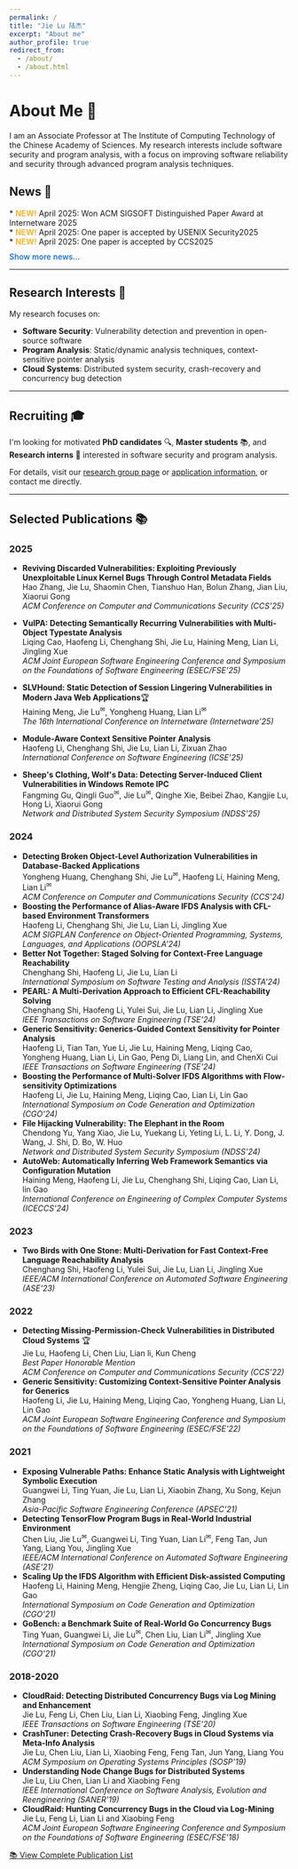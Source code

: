 ```yaml
---
permalink: /
title: "Jie Lu 陆杰"
excerpt: "About me"
author_profile: true
redirect_from: 
  - /about/
  - /about.html
---
```


<style>
@keyframes blink {
  0% { opacity: 1; }
  50% { opacity: 0.3; }
  100% { opacity: 1; }
}

.new-badge {
  display: inline-block;
  color: #F7B32B;
  font-weight: bold;
  animation: blink 1.5s infinite;
}

.news-container .news-item:nth-child(n+4) {
  display: none;
}

.news-container.expanded .news-item {
  display: block;
}

.news-toggle {
  color: #0366d6;
  cursor: pointer;
  margin-top: 10px;
  display: inline-block;
  font-weight: 500;
}

.news-toggle:hover {
  text-decoration: underline;
}
/* 增加页面宽度的CSS */
@media (min-width: 925px) {
  .page {
    float: right;
    width: 90%;
    margin-right: 0;
    padding-right: 0;
    padding-left: 0;
  }
  
  .page__inner-wrap {
    margin-right: 0;
    width: 100%;
  }
}

@media (min-width: 1280px) {
  #main {
    max-width: 1500px;
  }
}

</style>

# About Me 👋

I am an Associate Professor at The Institute of Computing Technology of the Chinese Academy of Sciences. My research interests include software security and program analysis, with a focus on improving software reliability and security through advanced program analysis techniques.

## News 📰
<div class="news-container">
  <div class="news-item">* <span class="new-badge">NEW!</span> April 2025: Won ACM SIGSOFT Distinguished Paper Award at Internetware 2025</div>
  <div class="news-item">* <span class="new-badge">NEW!</span> April 2025: One paper is accepted by USENIX Security2025</div>
  <div class="news-item">* <span class="new-badge">NEW!</span> April 2025: One paper is accepted by CCS2025</div>
  <div class="news-item">* <span class="new-badge">NEW!</span> April 2025: One paper is accepted by FSE2025</div>
  <div class="news-item">* <span class="new-badge">NEW!</span> April 2025: One paper is accepted by internetware2025</div>
</div>
<div class="news-toggle" onclick="toggleNews(this)">Show more news...</div>

<script>
function toggleNews(element) {
  const container = document.querySelector('.news-container');
  container.classList.toggle('expanded');
  
  if (container.classList.contains('expanded')) {
    element.textContent = 'Show fewer news...';
  } else {
    element.textContent = 'Show more news...';
  }
}
</script>

---

## Research Interests 🔬

My research focuses on:

- **Software Security**: Vulnerability detection and prevention in open-source software
- **Program Analysis**: Static/dynamic analysis techniques, context-sensitive pointer analysis
- **Cloud Systems**: Distributed system security, crash-recovery and concurrency bug detection

---

## Recruiting 🎓

I'm looking for motivated **PhD candidates** 🔍, **Master students** 📚, and **Research interns** 🌱 interested in software security and program analysis.

For details, visit our [research group page](https://ict-pag.github.io/) or [application information](https://ict-pag.github.io/joining/), or contact me directly.

---

## Selected Publications 📚


### 2025
- **Reviving Discarded Vulnerabilities: Exploiting Previously Unexploitable Linux Kernel Bugs Through Control Metadata Fields**  
  Hao Zhang, Jie Lu, Shaomin Chen, Tianshuo Han, Bolun Zhang, Jian Liu, Xiaorui Gong  
  *ACM Conference on Computer and Communications Security (CCS'25)*
- **VulPA: Detecting Semantically Recurring Vulnerabilities with Multi-Object Typestate Analysis**  
  Liqing Cao, Haofeng Li, Chenghang Shi, Jie Lu, Haining Meng, Lian Li, Jingling Xue  
  *ACM Joint European Software Engineering Conference and Symposium on the Foundations of Software Engineering (ESEC/FSE'25)*

- **SLVHound: Static Detection of Session Lingering Vulnerabilities in Modern Java Web Applications**🏆    
  Haining Meng, Jie Lu<sup>✉</sup>, Yongheng Huang, Lian Li<sup>✉</sup>  
  *The 16th International Conference on Internetware (Internetware'25)*

- **Module-Aware Context Sensitive Pointer Analysis**  
  Haofeng Li, Chenghang Shi, Jie Lu, Lian Li, Zixuan Zhao  
  *International Conference on Software Engineering (ICSE'25)*

- **Sheep's Clothing, Wolf's Data: Detecting Server-Induced Client Vulnerabilities in Windows Remote IPC**  
  Fangming Gu, Qingli Guo<sup>✉</sup>, Jie Lu<sup>✉</sup>, Qinghe Xie, Beibei Zhao, Kangjie Lu, Hong Li, Xiaorui Gong  
  *Network and Distributed System Security Symposium (NDSS'25)*

### 2024
- **Detecting Broken Object-Level Authorization Vulnerabilities in Database-Backed Applications**  
  Yongheng Huang, Chenghang Shi, Jie Lu<sup>✉</sup>, Haofeng Li, Haining Meng, Lian Li<sup>✉</sup>  
  *ACM Conference on Computer and Communications Security (CCS'24)*
- **Boosting the Performance of Alias-Aware IFDS Analysis with CFL-based Environment Transformers**  
  Haofeng Li, Chenghang Shi, Jie Lu, Lian Li, Jingling Xue  
  *ACM SIGPLAN Conference on Object-Oriented Programming, Systems, Languages, and Applications (OOPSLA'24)*
- **Better Not Together: Staged Solving for Context-Free Language Reachability**  
  Chenghang Shi, Haofeng Li, Jie Lu, Lian Li  
  *International Symposium on Software Testing and Analysis (ISSTA'24)*
- **PEARL: A Multi-Derivation Approach to Efficient CFL-Reachability Solving**  
  Chenghang Shi, Haofeng Li, Yulei Sui, Jie Lu, Lian Li, Jingling Xue  
  *IEEE Transactions on Software Engineering (TSE'24)*
- **Generic Sensitivity: Generics-Guided Context Sensitivity for Pointer Analysis**  
  Haofeng Li, Tian Tan, Yue Li, Jie Lu, Haining Meng, Liqing Cao, Yongheng Huang, Lian Li, Lin Gao, Peng Di, Liang Lin, and ChenXi Cui  
  *IEEE Transactions on Software Engineering (TSE'24)*
- **Boosting the Performance of Multi-Solver IFDS Algorithms with Flow-sensitivity Optimizations**  
  Haofeng Li, Jie Lu, Haining Meng, Liqing Cao, Lian Li, Lin Gao  
  *International Symposium on Code Generation and Optimization (CGO'24)*
- **File Hijacking Vulnerability: The Elephant in the Room**  
  Chendong Yu, Yang Xiao, Jie Lu, Yuekang Li, Yeting Li, L. Li, Y. Dong, J. Wang, J. Shi, D. Bo, W. Huo  
  *Network and Distributed System Security Symposium (NDSS'24)*
- **AutoWeb: Automatically Inferring Web Framework Semantics via Configuration Mutation**  
  Haining Meng, Haofeng Li, Jie Lu, Chenghang Shi, Liqing Cao, Lian Li, lin Gao  
  *International Conference on Engineering of Complex Computer Systems (ICECCS'24)*

### 2023
- **Two Birds with One Stone: Multi-Derivation for Fast Context-Free Language Reachability Analysis**  
  Chenghang Shi, Haofeng Li, Yulei Sui, Jie Lu, Lian Li, Jingling Xue  
  *IEEE/ACM International Conference on Automated Software Engineering (ASE'23)*

### 2022
- **Detecting Missing-Permission-Check Vulnerabilities in Distributed Cloud Systems** 🏆  
  Jie Lu, Haofeng Li, Chen Liu, Lian li, Kun Cheng  
  *Best Paper Honorable Mention*  
  *ACM Conference on Computer and Communications Security (CCS'22)*
- **Generic Sensitivity: Customizing Context-Sensitive Pointer Analysis for Generics**  
  Haofeng Li, Jie Lu, Haining Meng, Liqing Cao, Yongheng Huang, Lian Li, Lin Gao  
  *ACM Joint European Software Engineering Conference and Symposium on the Foundations of Software Engineering (ESEC/FSE'22)*

### 2021
- **Exposing Vulnerable Paths: Enhance Static Analysis with Lightweight Symbolic Execution**  
  Guangwei Li, Ting Yuan, Jie Lu, Lian Li, Xiaobin Zhang, Xu Song, Kejun Zhang  
  *Asia-Pacific Software Engineering Conference (APSEC'21)*
- **Detecting TensorFlow Program Bugs in Real-World Industrial Environment**  
  Chen Liu, Jie Lu<sup>✉</sup>, Guangwei Li, Ting Yuan, Lian Li<sup>✉</sup>, Feng Tan, Jun Yang, Liang You, Jingling Xue  
  *IEEE/ACM International Conference on Automated Software Engineering (ASE'21)*
- **Scaling Up the IFDS Algorithm with Efficient Disk-assisted Computing**  
  Haofeng Li, Haining Meng, Hengjie Zheng, Liqing Cao, Jie Lu, Lian Li, Lin Gao  
  *International Symposium on Code Generation and Optimization (CGO'21)*
- **GoBench: a Benchmark Suite of Real-World Go Concurrency Bugs**  
  Ting Yuan, Guangwei Li, Jie Lu<sup>✉</sup>, Chen Liu, Lian Li<sup>✉</sup>, Jingling Xue  
  *International Symposium on Code Generation and Optimization (CGO'21)*

### 2018-2020
- **CloudRaid: Detecting Distributed Concurrency Bugs via Log Mining and Enhancement**  
  Jie Lu, Feng Li, Chen Liu, Lian Li, Xiaobing Feng, Jingling Xue  
  *IEEE Transactions on Software Engineering (TSE'20)*
- **CrashTuner: Detecting Crash-Recovery Bugs in Cloud Systems via Meta-Info Analysis**  
  Jie Lu, Chen Liu, Lian Li, Xiaobing Feng, Feng Tan, Jun Yang, Liang You  
  *ACM Symposium on Operating Systems Principles (SOSP'19)*
- **Understanding Node Change Bugs for Distributed Systems**  
  Jie Lu, Liu Chen, Lian Li and Xiaobing Feng  
  *IEEE International Conference on Software Analysis, Evolution and Reengineering (SANER'19)*
- **CloudRaid: Hunting Concurrency Bugs in the Cloud via Log-Mining**  
  Jie Lu, Feng Li, Lian Li and Xiaobing Feng   
  *ACM Joint European Software Engineering Conference and Symposium on the Foundations of Software Engineering (ESEC/FSE'18)*

[📚 View Complete Publication List](https://lujie.ac.cn/publications/)
